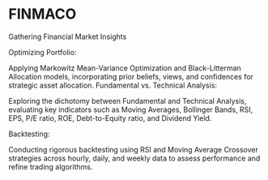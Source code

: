 # FINMACO
Gathering Financial Market Insights

Optimizing Portfolio:

Applying Markowitz Mean-Variance Optimization and Black-Litterman Allocation models, incorporating prior beliefs, views, and confidences for strategic asset allocation.
Fundamental vs. Technical Analysis:

Exploring the dichotomy between Fundamental and Technical Analysis, evaluating key indicators such as Moving Averages, Bollinger Bands, RSI, EPS, P/E ratio, ROE, Debt-to-Equity ratio, and Dividend Yield.

Backtesting:

Conducting rigorous backtesting using RSI and Moving Average Crossover strategies across hourly, daily, and weekly data to assess performance and refine trading algorithms.
